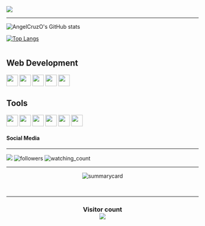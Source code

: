 ![](Banner-github.gif)

<script src="https://cdn.lordicon.com/ritcuqlt.js"></script>
<lord-icon
    src="https://cdn.lordicon.com/txmpiphx.json"
    trigger="hover"
    style="width:250px;height:250px">
</lord-icon>

 ------------------------------------------

![AngelCruzO's GitHub stats](https://github-readme-stats.vercel.app/api?username=angelcruzo&show_icons=true&theme=gotham&include_all_commits=true&count_private=true)

[![Top Langs](https://github-readme-stats.vercel.app/api/top-langs/?username=angelcruzo&layout=compact&theme=dracula)](https://github.com/anuraghazra/github-readme-stats)

<div style="display: inline-block;">
	<h2>Web Development</h2>
	<img width="30" height="30" src="https://cdn.jsdelivr.net/gh/devicons/devicon/icons/html5/html5-original-wordmark.svg" />
	<img width="30" height="30" src="https://cdn.jsdelivr.net/gh/devicons/devicon/icons/css3/css3-original-wordmark.svg" />
	<img width="30" height="30" src="https://cdn.jsdelivr.net/gh/devicons/devicon/icons/filezilla/filezilla-plain.svg" />
	<img width="30" height="30" src="https://cdn.jsdelivr.net/gh/devicons/devicon/icons/mysql/mysql-original-wordmark.svg" />
	<img width="30" height="30" src="https://cdn.jsdelivr.net/gh/devicons/devicon/icons/php/php-original.svg" />
	<h2>Tools</h2>
	<img width="30" height="30" src="https://cdn.jsdelivr.net/gh/devicons/devicon/icons/arduino/arduino-original-wordmark.svg" />
	<img width="30" height="30" src="https://cdn.jsdelivr.net/gh/devicons/devicon/icons/c/c-original.svg" />
	<img width="30" height="30" src="https://cdn.jsdelivr.net/gh/devicons/devicon/icons/cplusplus/cplusplus-line.svg" />
	<img width="30" height="30" src="https://cdn.jsdelivr.net/gh/devicons/devicon/icons/java/java-original.svg" />
	<img width="30" height="30" src="https://cdn.jsdelivr.net/gh/devicons/devicon/icons/matlab/matlab-original.svg" />
	<img width="30" height="30" src="https://cdn.jsdelivr.net/gh/devicons/devicon/icons/python/python-original.svg" />

</div>

#### Social Media
 --------------------------------------------
<div style="display: inline-block;">
	<a href="https://www.linkedin.com/in/angel-cruz-olvera-b7907427" target="_blank"><img src="https://img.shields.io/badge/LinkedIn-0077B5?style=for-the-badge&logo=linkedin&logoColor=white"></a>
	<img alt="followers" title="Follow me on Github" src="https://img.shields.io/github/followers/angelcruzo?color=236ad3&style=for-the-badge&logo=github&label=Follow"/>
	<img src="https://komarev.com/ghpvc/?username=angelcruzo&color=brightgreen" alt="watching_count" />
</div>

----------------------------------------------

<p align="center"><img src="https://github-profile-summary-cards.vercel.app/api/cards/profile-details?username=angelcruzo&theme=github_dark" alt="summarycard"/> </p>
<!-- <br> -->
<!-- <br> -->
<br>
<hr />
<h3 align="center">

</h3>
<h3 align="center"> 
  Visitor count <br>
  <img src="https://profile-counter.glitch.me/angelcruzo/count.svg" />
</h3>

